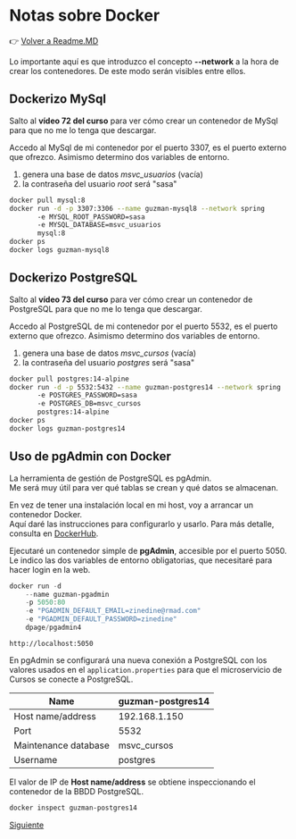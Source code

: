 # Notas sobre Docker

👉 [Volver a Readme.MD](Readme.MD)

Lo importante aquí es que introduzco el concepto **--network** a la hora de crear los contenedores.
De este modo serán visibles entre ellos. 

## Dockerizo  MySql

Salto al **vídeo 72 del curso** para ver cómo crear un contenedor de MySql para que no me lo tenga que descargar.

Accedo al MySql de mi contenedor por el puerto 3307, es el puerto externo que ofrezco.
Asimismo determino dos variables de entorno.
1. genera una base de datos *msvc_usuarios* (vacía)
2. la contraseña del usuario *root* será "sasa"
```bash
docker pull mysql:8
docker run -d -p 3307:3306 --name guzman-mysql8 --network spring 
       -e MYSQL_ROOT_PASSWORD=sasa
       -e MYSQL_DATABASE=msvc_usuarios
       mysql:8
docker ps
docker logs guzman-mysql8
```
## Dockerizo  PostgreSQL

Salto al **vídeo 73 del curso** para ver cómo crear un contenedor de PostgreSQL para que no me lo tenga que descargar.

Accedo al PostgreSQL de mi contenedor por el puerto 5532, es el puerto externo que ofrezco.
Asimismo determino dos variables de entorno.
1. genera una base de datos *msvc_cursos* (vacía)
2. la contraseña del usuario *postgres* será "sasa"
```bash
docker pull postgres:14-alpine
docker run -d -p 5532:5432 --name guzman-postgres14 --network spring 
       -e POSTGRES_PASSWORD=sasa
       -e POSTGRES_DB=msvc_cursos
       postgres:14-alpine
docker ps
docker logs guzman-postgres14
```

## Uso de pgAdmin con Docker 

La herramienta de gestión de PostgreSQL es pgAdmin. <br/>
Me será muy útil para ver qué tablas se crean y qué datos se almacenan. 

En vez de tener una instalación local en mi host, voy a arrancar un contenedor Docker. <br/>
Aquí daré las instrucciones para configurarlo y usarlo. 
Para más detalle, consulta en [DockerHub](https://hub.docker.com/r/dpage/pgadmin4/).

Ejecutaré un contenedor simple de **pgAdmin**, accesible por el puerto 5050. 
Le indico las dos variables de entorno obligatorias, que necesitaré para hacer login en la web.

```powershell
docker run -d
    --name guzman-pgadmin
    -p 5050:80 
    -e "PGADMIN_DEFAULT_EMAIL=zinedine@rmad.com" 
    -e "PGADMIN_DEFAULT_PASSWORD=zinedine" 
    dpage/pgadmin4
```
```
http://localhost:5050
```
En pgAdmin se configurará una  nueva conexión a PostgreSQL con los valores 
usados en el `application.properties` para que el microservicio de Cursos se conecte a PostgreSQL.

| Name                 | guzman-postgres14 |
|----------------------|-------------------|
| Host name/address    | 192.168.1.150     | 
| Port                 | 5532              |
| Maintenance database | msvc_cursos       | 
| Username             | postgres          | 

El valor de IP de **Host name/address** se obtiene inspeccionando el contenedor de la BBDD PostgreSQL.
```powershell
docker inspect guzman-postgres14
```

[Siguiente](04_msvc-cursos.md)